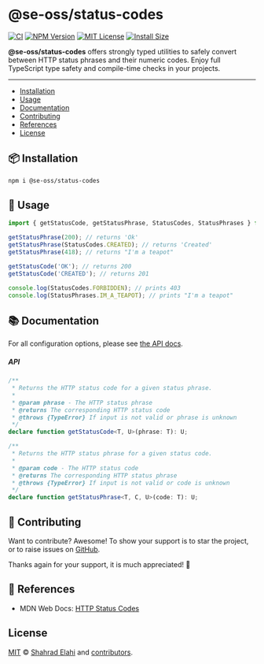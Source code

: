 # @se-oss/status-codes

[![CI](https://github.com/shahradelahi/status-codes/actions/workflows/ci.yml/badge.svg)](https://github.com/shahradelahi/status-codes/actions/workflows/ci.yml)
[![NPM Version](https://img.shields.io/npm/v/@se-oss/status-codes.svg)](https://www.npmjs.com/package/@se-oss/status-codes)
[![MIT License](https://img.shields.io/badge/License-MIT-blue.svg?style=flat)](/LICENSE)
[![Install Size](https://packagephobia.com/badge?p=@se-oss/status-codes)](https://packagephobia.com/result?p=@se-oss/status-codes)

**@se-oss/status-codes** offers strongly typed utilities to safely convert between HTTP status phrases and their numeric codes. Enjoy full TypeScript type safety and compile-time checks in your projects.

---

- [Installation](#-installation)
- [Usage](#-usage)
- [Documentation](#-documentation)
- [Contributing](#-contributing)
- [References](#-references)
- [License](#license)

## 📦 Installation

```bash
npm i @se-oss/status-codes
```

## 📖 Usage

<!-- prettier-ignore -->
```typescript
import { getStatusCode, getStatusPhrase, StatusCodes, StatusPhrases } from '@se-oss/status-codes';

getStatusPhrase(200); // returns 'Ok'
getStatusPhrase(StatusCodes.CREATED); // returns 'Created'
getStatusPhrase(418); // returns "I'm a teapot"

getStatusCode('OK'); // returns 200
getStatusCode('CREATED'); // returns 201

console.log(StatusCodes.FORBIDDEN); // prints 403
console.log(StatusPhrases.IM_A_TEAPOT); // prints "I'm a teapot"
```

## 📚 Documentation

For all configuration options, please see [the API docs](https://www.jsdocs.io/package/@se-oss/status-codes).

##### API

<!-- prettier-ignore -->
```typescript
/**
 * Returns the HTTP status code for a given status phrase.
 *
 * @param phrase - The HTTP status phrase
 * @returns The corresponding HTTP status code
 * @throws {TypeError} If input is not valid or phrase is unknown
 */
declare function getStatusCode<T, U>(phrase: T): U;

/**
 * Returns the HTTP status phrase for a given status code.
 *
 * @param code - The HTTP status code
 * @returns The corresponding HTTP status phrase
 * @throws {TypeError} If input is not valid or code is unknown
 */
declare function getStatusPhrase<T, C, U>(code: T): U;
```

## 🤝 Contributing

Want to contribute? Awesome! To show your support is to star the project, or to raise issues on [GitHub](https://github.com/shahradelahi/status-codes).

Thanks again for your support, it is much appreciated! 🙏

## 📑 References

- MDN Web Docs: [HTTP Status Codes](https://developer.mozilla.org/en-US/docs/Web/HTTP/Reference/Status)

## License

[MIT](/LICENSE) © [Shahrad Elahi](https://github.com/shahradelahi) and [contributors](https://github.com/shahradelahi/status-codes/graphs/contributors).
